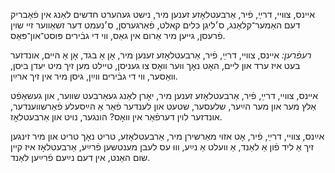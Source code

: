  אײנס, צװײ, דרײַ, פֿיר,
  אַרבעטלאָזע זענען מיר,
  נישט געהערט חדשים לאַנג
  אין פֿאַבריק דעם האַמער־קלאַנג,
  ס׳ליגן כּלים קאלט, פֿאַרגערסן,
  ס׳נעמט דער זשאַװער זײ שױן פֿרעסן,
  גײען מיר אַרום אין גאַס,
  װי די גבֿירים פּוסט־און־פּאַס.
  
  *רעפֿרען:*
  אײנס, צװײ, דרײַ, פֿיר,
  אַרבעטלאָזע זענען מיר,
  אָן אַ בגד, אָן אַ הײם,
  אונדזער בעט איז ערד און לײם,
  האָט נאָך װער װאָס צו געניסן,
  טײלט מען זיך מיט יעדן ביסן,
  װאַסער, װי די גבֿירים װײַן,
  גיסן מיר אין זיך ארײַן.
  
  אײנס, צװײ, דרײַ, פֿיר,
  אַרבעטלאָזע זענען מיר,
  יאָרן לאַנג געאַרבעט שװער,
  און געשאַפֿט אַלץ מער און מער
  הײַער, שלעסער, שטעט און לענדער
  פֿאַר אַ הײַסעלע פֿאַרשװענדער,
  אונדזער לױן דערפֿאַר אין װאָס?
  הונגער, נױט און אַרבעטלאָז.
  
  אײַנס, צװײ, דרײַ, פֿיר,
  אָט אזױ מאַרשירן מיר,
  אַרבעטלאָזע, טריט נאָך טריט
  און מיר זינגען זיך אַ ליד
  פֿון אַ לאַנד, אַ װעלט אַ נײַע,
  װוּ עס לעבן מענטשען פֿרײַע,
  אַרבעטלאָז איז קײן שום האַנט,
  אין דעם נײַעם פֿרײַען לאַנד.
